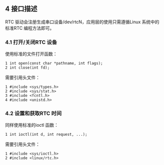 ## 4 接口描述

RTC 驱动会注册生成串口设备/dev/rtcN，应用层的使用只需遵循Linux 系统中的标准RTC 编程方法即可。

### 4.1 打开/关闭RTC 设备

使用标准的文件打开函数：

```
1 int open(const char *pathname, int flags);
2 int close(int fd);
```

需要引用头文件：

```
1 #include <sys/types.h>
2 #include <sys/stat.h>
3 #include <fcntl.h>
4 #include <unistd.h>
```

### 4.2 设置和获取RTC 时间

同样使用标准的ioctl 函数：

```
1 int ioctl(int d, int request, ...);
```

需要引用头文件：

```
1 #include <sys/ioctl.h>
2 #include <linux/rtc.h>
```

